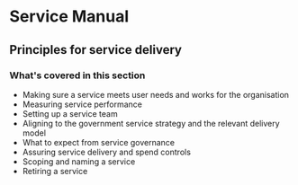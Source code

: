 # Service Manual

## Principles for service delivery

### What's covered in this section

- Making sure a service meets user needs and works for the organisation
- Measuring service performance
- Setting up a service team
- Aligning to the government service strategy and the relevant delivery model
- What to expect from service governance
- Assuring service delivery and spend controls
- Scoping and naming a service
- Retiring a service
